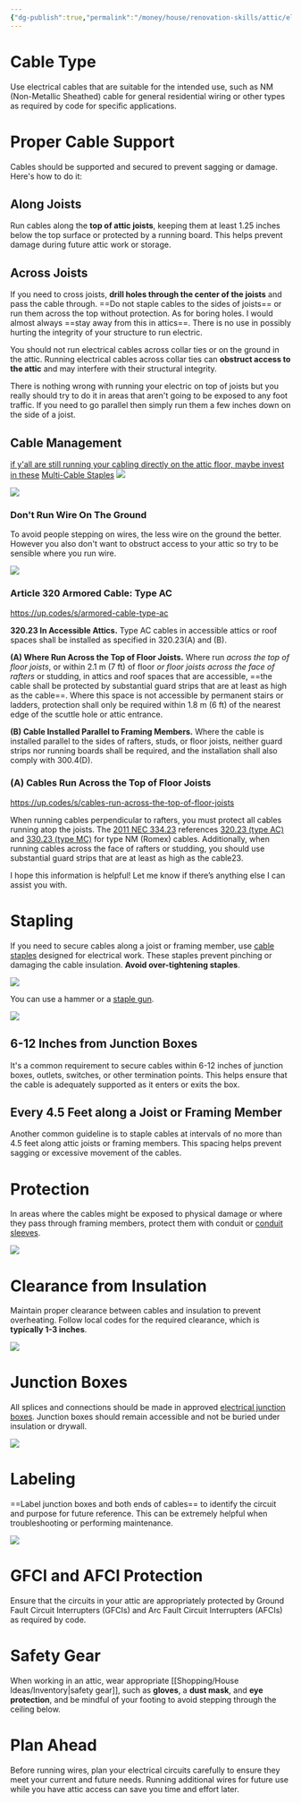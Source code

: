 ```yaml
---
{"dg-publish":true,"permalink":"/money/house/renovation-skills/attic/electrical/national-electrical-code-nec/","created":"Sep 22, 2023, 9:28 PM"}
---
```



# Cable Type

Use electrical cables that are suitable for the intended use, such as NM (Non-Metallic Sheathed) cable for general residential wiring or other types as required by code for specific applications.

# Proper Cable Support

Cables should be supported and secured to prevent sagging or damage. Here's how to do it:
## Along Joists

Run cables along the **top of attic joists**, keeping them at least 1.25 inches below the top surface or protected by a running board. This helps prevent damage during future attic work or storage.
    
## Across Joists

If you need to cross joists, **drill holes through the center of the joists** and pass the cable through. ==Do not staple cables to the sides of joists== or run them across the top without protection. As for boring holes. I would almost always ==stay away from this in attics==. There is no use in possibly hurting the integrity of your structure to run electric.

You should not run electrical cables across collar ties or on the ground in the attic. Running electrical cables across collar ties can **obstruct access to the attic** and may interfere with their structural integrity.

There is nothing wrong with running your electric on top of joists but you really should try to do it in areas that aren't going to be exposed to any foot traffic. If you need to go parallel then simply run them a few inches down on the side of a joist.

## Cable Management

[if y'all are still running your cabling directly on the attic floor, maybe invest in these](https://www.reddit.com/r/homelab/comments/tda4y0/if_yall_are_still_running_your_cabling_directly/) [Multi-Cable Staples](https://www.homedepot.com/p/Gardner-Bender-Multi-Cable-Staples-20-Pack-MCS-20W/100346576)
![](https://images.thdstatic.com/productImages/528a35fa-d4eb-4ef3-87da-fde6061ef60a/svn/red-gardner-bender-electrical-staples-mcs-20w-64_1000.jpg)

![](https://i.imgur.com/HgPlxUW.jpg)

### Don't Run Wire On The Ground

To avoid people stepping on wires, the less wire on the ground the better. However you also don't want to obstruct access to your attic so try to be sensible where you run wire.

![](https://www.youtube.com/watch?v=8ymYzcCNx-0)

### Article 320 Armored Cable: Type AC

https://up.codes/s/armored-cable-type-ac

**320.23 In Accessible Attics.** Type AC cables in accessible attics or roof spaces shall be installed as specified in 320.23(A) and (B).

**(A) Where Run Across the Top of Floor Joists.** Where run *across the top of floor joists*, or within 2.1 m (7 ft) of floor *or floor joists across the face of rafters* or studding, in attics and roof spaces that are accessible, ==the cable shall be protected by substantial guard strips that are at least as high as the cable==. Where this space is not accessible by permanent stairs or ladders, protection shall only be required within 1.8 m (6 ft) of the nearest edge of the scuttle hole or attic entrance.

**(B) Cable Installed Parallel to Framing Members.** Where the cable is installed parallel to the sides of rafters, studs, or floor joists, neither guard strips nor running boards shall be required, and the installation shall also comply with 300.4(D).

### (A) Cables Run Across the Top of Floor Joists

https://up.codes/s/cables-run-across-the-top-of-floor-joists

When running cables perpendicular to rafters, you must protect all cables running atop the joists. The [2011 NEC 334.23](https://up.codes/s/nonmetallic-sheathed-cable-types-nm-and-nmc) references [320.23 (type AC)](https://up.codes/s/armored-cable-type-ac) and [330.23 (type MC)](https://up.codes/s/metal-clad-cable-type-mc) for type NM (Romex) cables. Additionally, when running cables across the face of rafters or studding, you should use substantial guard strips that are at least as high as the cable23.

I hope this information is helpful! Let me know if there’s anything else I can assist you with.

# Stapling

If you need to secure cables along a joist or framing member, use [cable staples](https://www.homedepot.com/p/Klein-Tools-Staples-11-32-Inch-x-19-32-Inch-Insulated-450-003/311762827) designed for electrical work. These staples prevent pinching or damaging the cable insulation. **Avoid over-tightening staples**. 

![](https://images.thdstatic.com/productImages/1483afa7-aa7e-4b7e-9a4a-fd7b43df4a82/svn/white-klein-tools-electrical-staples-450-003-1f_1000.jpg)

You can use a hammer or a [staple gun](https://www.homedepot.com/p/Klein-Tools-Loose-Cable-Stapler-450-100/311762810).

![](https://images.thdstatic.com/productImages/240b331f-221e-4ac1-bc9f-0e9805030418/svn/white-klein-tools-electrical-staples-450-003-1d_1000.jpg)

## 6-12 Inches from Junction Boxes

It's a common requirement to secure cables within 6-12 inches of junction boxes, outlets, switches, or other termination points. This helps ensure that the cable is adequately supported as it enters or exits the box.

## Every 4.5 Feet along a Joist or Framing Member

Another common guideline is to staple cables at intervals of no more than 4.5 feet along attic joists or framing members. This spacing helps prevent sagging or excessive movement of the cables.

# Protection

In areas where the cables might be exposed to physical damage or where they pass through framing members, protect them with conduit or [conduit sleeves](https://www.homedepot.com/p/Gardner-Bender-3-8-in-and-1-2-in-Flex-Tubing-7-ft-and-10-ft-Combo-Pack-FLX-538C10/205588197).

![](https://images.thdstatic.com/productImages/1ce73a14-7613-4410-8ea0-881d9a44e888/svn/black-gardner-bender-electrical-tubing-flx-538c10-4f_600.jpg)
# Clearance from Insulation

Maintain proper clearance between cables and insulation to prevent overheating. Follow local codes for the required clearance, which is **typically 1-3 inches**.

![](https://birdinsulation.com/wp-content/uploads/2022/06/IMG-8033-scaled.jpg)
# Junction Boxes

All splices and connections should be made in approved [electrical junction boxes](https://www.homedepot.com/p/Steel-City-1-Gang-4-in-New-Work-Metal-Electrical-Wall-Box-with-Ground-Bump-521511234GB-50R/206166843). Junction boxes should remain accessible and not be buried under insulation or drywall.

![](https://lh3.googleusercontent.com/pw/AIL4fc_t44GjJfg8MBnyc2sJbZsAQx4L86B-R1mRsTOySiIbywyoXTAQ31MkrA5vYfkDZliyb2gxodZD7YsJVSvaWJhlYwMFDEDzyhMwci4AHjCQBx5V7afRQUxm0WUU1xkZ2PVk383dPEGWX7JcbTO2gxZK8Q=w950-h1266-s-no?authuser=1)
# Labeling

==Label junction boxes and both ends of cables== to identify the circuit and purpose for future reference. This can be extremely helpful when troubleshooting or performing maintenance.

![](https://d4c5gb8slvq7w.cloudfront.net/eyJlZGl0cyI6eyJyZXNpemUiOnsid2lkdGgiOjcwMCwiaGVpZ2h0IjozOTR9fSwiYnVja2V0IjoiZmluZWhvbWVidWlsZGluZy5zMy50YXVudG9uY2xvdWQuY29tIiwia2V5IjoiYXBwXC91cGxvYWRzXC8yMDIyXC8wOFwvMjIxMTMxMjlcLzAyMTMxMDAxOGItbWFpbi03MDB4Mzk0LmpwZyJ9)

# GFCI and AFCI Protection

Ensure that the circuits in your attic are appropriately protected by Ground Fault Circuit Interrupters (GFCIs) and Arc Fault Circuit Interrupters (AFCIs) as required by code.

# Safety Gear

When working in an attic, wear appropriate [[Shopping/House Ideas/Inventory\|safety gear]], such as **gloves**, a **dust mask**, and **eye protection**, and be mindful of your footing to avoid stepping through the ceiling below.

# Plan Ahead

Before running wires, plan your electrical circuits carefully to ensure they meet your current and future needs. Running additional wires for future use while you have attic access can save you time and effort later.
